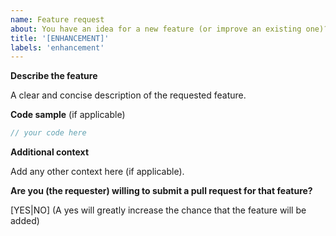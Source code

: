 ```yaml
---
name: Feature request
about: You have an idea for a new feature (or improve an existing one)? Great!
title: '[ENHANCEMENT]'
labels: 'enhancement'
---
```


<!--
Please FOLLOW THE ISSUE TEMPLATE unless you have a good reason not to.
If you have a question or an issue that is not a feature request,
please use the Q&A section under discussions instead. Thanks!
-->

**Describe the feature**

A clear and concise description of the requested feature.


**Code sample** (if applicable)

```php
// your code here
```


**Additional context**

Add any other context here (if applicable).


**Are you (the requester) willing to submit a pull request for that feature?**

[YES|NO] (A yes will greatly increase the chance that the feature will be added)
